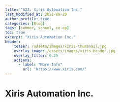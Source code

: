 ```yaml
---
title: "S22: Xiris Automation Inc."
last_modified_at: 2022-09-29
author_profile: true
categories: [Blog]
tags: [summer, school, co-op]
toc: true
excerpt: "Xiris Automation Inc."
header:
    teaser: /assets/images/xiris-thumbnail.jpg
    overlay_image: /assets/images/xiris-header.jpg
    overlay_filter: 0.25
    actions:
      - label: "More Info"
        url: "https://www.xiris.com/"
---
```


# Xiris Automation Inc.